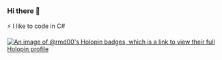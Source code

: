 ### Hi there 👋

⚡ I like to code in C#<br>

[![An image of @rmd00's Holopin badges, which is a link to view their full Holopin profile](https://holopin.me/rmd00)](https://holopin.io/@rmd00)

<!--
**RMD00/RMD00** is a ✨ _special_ ✨ repository because its `README.md` (this file) appears on your GitHub profile.

Here are some ideas to get you started:

- 🔭 I’m currently working on DigitalOcean's Hacktoberfest 2023
- 🌱 I’m currently learning 
- 👯 I’m looking to collaborate on ...
- 🤔 I’m looking for help with ...
- 💬 Ask me about ...
- 📫 How to reach me: ...
- 😄 Pronouns: ...
- ⚡ Fun fact: ...
-->
